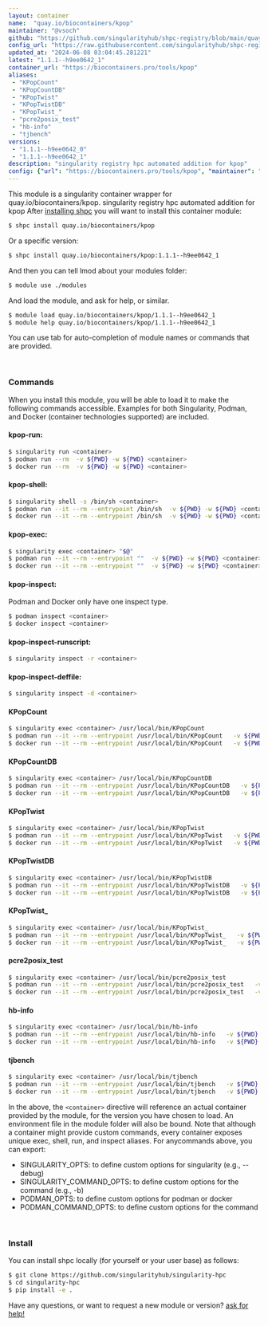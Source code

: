 ```yaml
---
layout: container
name:  "quay.io/biocontainers/kpop"
maintainer: "@vsoch"
github: "https://github.com/singularityhub/shpc-registry/blob/main/quay.io/biocontainers/kpop/container.yaml"
config_url: "https://raw.githubusercontent.com/singularityhub/shpc-registry/main/quay.io/biocontainers/kpop/container.yaml"
updated_at: "2024-06-08 03:04:45.281221"
latest: "1.1.1--h9ee0642_1"
container_url: "https://biocontainers.pro/tools/kpop"
aliases:
 - "KPopCount"
 - "KPopCountDB"
 - "KPopTwist"
 - "KPopTwistDB"
 - "KPopTwist_"
 - "pcre2posix_test"
 - "hb-info"
 - "tjbench"
versions:
 - "1.1.1--h9ee0642_0"
 - "1.1.1--h9ee0642_1"
description: "singularity registry hpc automated addition for kpop"
config: {"url": "https://biocontainers.pro/tools/kpop", "maintainer": "@vsoch", "description": "singularity registry hpc automated addition for kpop", "latest": {"1.1.1--h9ee0642_1": "sha256:f9fd6a1ab3bccf0afd23995c0f4b5e9adacca6ad6da1b7a5dab86cd4b051a545"}, "tags": {"1.1.1--h9ee0642_0": "sha256:a8c5c0ed1011707c57f38fc55556a96234d94315cf3f2e590944f1c08aeda0cc", "1.1.1--h9ee0642_1": "sha256:f9fd6a1ab3bccf0afd23995c0f4b5e9adacca6ad6da1b7a5dab86cd4b051a545"}, "docker": "quay.io/biocontainers/kpop", "aliases": {"KPopCount": "/usr/local/bin/KPopCount", "KPopCountDB": "/usr/local/bin/KPopCountDB", "KPopTwist": "/usr/local/bin/KPopTwist", "KPopTwistDB": "/usr/local/bin/KPopTwistDB", "KPopTwist_": "/usr/local/bin/KPopTwist_", "pcre2posix_test": "/usr/local/bin/pcre2posix_test", "hb-info": "/usr/local/bin/hb-info", "tjbench": "/usr/local/bin/tjbench"}}
---
```


This module is a singularity container wrapper for quay.io/biocontainers/kpop.
singularity registry hpc automated addition for kpop
After [installing shpc](#install) you will want to install this container module:


```bash
$ shpc install quay.io/biocontainers/kpop
```

Or a specific version:

```bash
$ shpc install quay.io/biocontainers/kpop:1.1.1--h9ee0642_1
```

And then you can tell lmod about your modules folder:

```bash
$ module use ./modules
```

And load the module, and ask for help, or similar.

```bash
$ module load quay.io/biocontainers/kpop/1.1.1--h9ee0642_1
$ module help quay.io/biocontainers/kpop/1.1.1--h9ee0642_1
```

You can use tab for auto-completion of module names or commands that are provided.

<br>

### Commands

When you install this module, you will be able to load it to make the following commands accessible.
Examples for both Singularity, Podman, and Docker (container technologies supported) are included.

#### kpop-run:

```bash
$ singularity run <container>
$ podman run --rm  -v ${PWD} -w ${PWD} <container>
$ docker run --rm  -v ${PWD} -w ${PWD} <container>
```

#### kpop-shell:

```bash
$ singularity shell -s /bin/sh <container>
$ podman run --it --rm --entrypoint /bin/sh  -v ${PWD} -w ${PWD} <container>
$ docker run --it --rm --entrypoint /bin/sh  -v ${PWD} -w ${PWD} <container>
```

#### kpop-exec:

```bash
$ singularity exec <container> "$@"
$ podman run --it --rm --entrypoint ""  -v ${PWD} -w ${PWD} <container> "$@"
$ docker run --it --rm --entrypoint ""  -v ${PWD} -w ${PWD} <container> "$@"
```

#### kpop-inspect:

Podman and Docker only have one inspect type.

```bash
$ podman inspect <container>
$ docker inspect <container>
```

#### kpop-inspect-runscript:

```bash
$ singularity inspect -r <container>
```

#### kpop-inspect-deffile:

```bash
$ singularity inspect -d <container>
```


#### KPopCount

```bash
$ singularity exec <container> /usr/local/bin/KPopCount
$ podman run --it --rm --entrypoint /usr/local/bin/KPopCount   -v ${PWD} -w ${PWD} <container> -c " $@"
$ docker run --it --rm --entrypoint /usr/local/bin/KPopCount   -v ${PWD} -w ${PWD} <container> -c " $@"
```


#### KPopCountDB

```bash
$ singularity exec <container> /usr/local/bin/KPopCountDB
$ podman run --it --rm --entrypoint /usr/local/bin/KPopCountDB   -v ${PWD} -w ${PWD} <container> -c " $@"
$ docker run --it --rm --entrypoint /usr/local/bin/KPopCountDB   -v ${PWD} -w ${PWD} <container> -c " $@"
```


#### KPopTwist

```bash
$ singularity exec <container> /usr/local/bin/KPopTwist
$ podman run --it --rm --entrypoint /usr/local/bin/KPopTwist   -v ${PWD} -w ${PWD} <container> -c " $@"
$ docker run --it --rm --entrypoint /usr/local/bin/KPopTwist   -v ${PWD} -w ${PWD} <container> -c " $@"
```


#### KPopTwistDB

```bash
$ singularity exec <container> /usr/local/bin/KPopTwistDB
$ podman run --it --rm --entrypoint /usr/local/bin/KPopTwistDB   -v ${PWD} -w ${PWD} <container> -c " $@"
$ docker run --it --rm --entrypoint /usr/local/bin/KPopTwistDB   -v ${PWD} -w ${PWD} <container> -c " $@"
```


#### KPopTwist_

```bash
$ singularity exec <container> /usr/local/bin/KPopTwist_
$ podman run --it --rm --entrypoint /usr/local/bin/KPopTwist_   -v ${PWD} -w ${PWD} <container> -c " $@"
$ docker run --it --rm --entrypoint /usr/local/bin/KPopTwist_   -v ${PWD} -w ${PWD} <container> -c " $@"
```


#### pcre2posix_test

```bash
$ singularity exec <container> /usr/local/bin/pcre2posix_test
$ podman run --it --rm --entrypoint /usr/local/bin/pcre2posix_test   -v ${PWD} -w ${PWD} <container> -c " $@"
$ docker run --it --rm --entrypoint /usr/local/bin/pcre2posix_test   -v ${PWD} -w ${PWD} <container> -c " $@"
```


#### hb-info

```bash
$ singularity exec <container> /usr/local/bin/hb-info
$ podman run --it --rm --entrypoint /usr/local/bin/hb-info   -v ${PWD} -w ${PWD} <container> -c " $@"
$ docker run --it --rm --entrypoint /usr/local/bin/hb-info   -v ${PWD} -w ${PWD} <container> -c " $@"
```


#### tjbench

```bash
$ singularity exec <container> /usr/local/bin/tjbench
$ podman run --it --rm --entrypoint /usr/local/bin/tjbench   -v ${PWD} -w ${PWD} <container> -c " $@"
$ docker run --it --rm --entrypoint /usr/local/bin/tjbench   -v ${PWD} -w ${PWD} <container> -c " $@"
```



In the above, the `<container>` directive will reference an actual container provided
by the module, for the version you have chosen to load. An environment file in the
module folder will also be bound. Note that although a container
might provide custom commands, every container exposes unique exec, shell, run, and
inspect aliases. For anycommands above, you can export:

 - SINGULARITY_OPTS: to define custom options for singularity (e.g., --debug)
 - SINGULARITY_COMMAND_OPTS: to define custom options for the command (e.g., -b)
 - PODMAN_OPTS: to define custom options for podman or docker
 - PODMAN_COMMAND_OPTS: to define custom options for the command

<br>

### Install

You can install shpc locally (for yourself or your user base) as follows:

```bash
$ git clone https://github.com/singularityhub/singularity-hpc
$ cd singularity-hpc
$ pip install -e .
```

Have any questions, or want to request a new module or version? [ask for help!](https://github.com/singularityhub/singularity-hpc/issues)